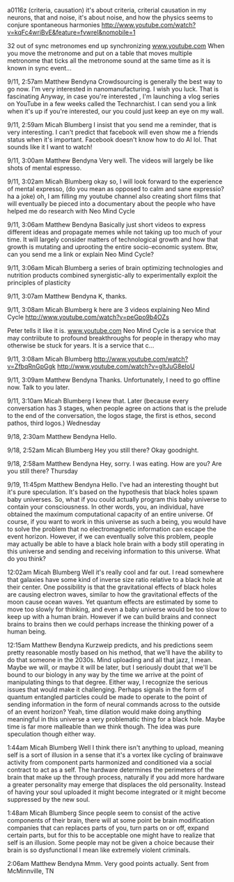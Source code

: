 a0116z
(criteria, causation)
it's about criteria, criterial causation in my neurons, that and noise, it's about noise, and how the physics seems to conjure spontaneous harmonies http://www.youtube.com/watch?v=kqFc4wriBvE&feature=fvwrel&nomobile=1

32 out of sync metronomes end up synchronizing
www.youtube.com
When you move the metronome and put on a table that moves multiple metronome that ticks all the metronome sound at the same time as it is known in sync event...

9/11, 2:57am
Matthew Bendyna
Crowdsourcing is generally the best way to go now. I'm very interested in nanomanufacturing. I wish you luck. 
That is fascinating
Anyway, in case you're interested , I'm launching a vlog series on YouTube in a few weeks called the Technarchist. I can send you a link when it's up if you're interested, our you could just keep an eye on my wall.

9/11, 2:59am
Micah Blumberg
I insist that you send me a reminder, that is very interesting. I can't predict that facebook will even show me a friends status when it's important. Facebook doesn't know how to do AI lol. That sounds like it
I want to watch!

9/11, 3:00am
Matthew Bendyna
Very well. 
The videos will largely be like shots of mental espresso.

9/11, 3:02am
Micah Blumberg
okay so, I will look forward to the experience of mental expresso, (do you mean as opposed to calm and sane expressio? ha a joke)
oh, I am filling my youtube channel also
creating short films that will eventually be pieced into a documentary about the people who have helped me do research with Neo Mind Cycle

9/11, 3:06am
Matthew Bendyna
Basically just short videos to express different ideas and propagate memes while not taking up too much of your time. It will largely consider matters of technological growth and how that growth is mutating and uprooting the entire socio-economic system.
Btw, can you send me a link or explain Neo Mind Cycle?

9/11, 3:06am
Micah Blumberg
a series of brain optimizing technologies and nutrition products combined synergistic-ally to experimentally exploit the principles of plasticity

9/11, 3:07am
Matthew Bendyna
K, thanks.

9/11, 3:08am
Micah Blumberg
k here are 3 videos explaining Neo Mind Cycle
http://www.youtube.com/watch?v=peGpo9b4OZs

Peter tells it like it is.
www.youtube.com
Neo Mind Cycle is a service that may contriibute to profound breakthroughs for people in therapy who may otherwise be stuck for years. It is a service that c...

9/11, 3:08am
Micah Blumberg
http://www.youtube.com/watch?v=ZfbqRnGpGgk
http://www.youtube.com/watch?v=gltJuG8eIoU

9/11, 3:09am
Matthew Bendyna
Thanks. Unfortunately, I need to go offline now. Talk to you later.

9/11, 3:10am
Micah Blumberg
I knew that. Later
(because every conversation has 3 stages, when people agree on actions that is the prelude to the end of the conversation, the logos stage, the first is ethos, second pathos, third logos.)
Wednesday

9/18, 2:30am
Matthew Bendyna
Hello.

9/18, 2:52am
Micah Blumberg
Hey you still there?
Okay goodnight.

9/18, 2:58am
Matthew Bendyna
Hey, sorry. I was eating. How are you?
Are you still there?
Thursday

9/19, 11:45pm
Matthew Bendyna
Hello. I've had an interesting thought but it's pure speculation. It's based on the hypothesis that black holes spawn baby universes. So, what if you could actually program this baby universe to contain your consciousness. In other words, you, an individual, have obtained the maximum computational capacity of an entire universe. Of course, if you want to work in this universe as such a being, you would have to solve the problem that no electromagnetic information can escape the event horizon. However, if we can eventually solve this problem, people may actually be able to have a black hole brain with a body still operating in this universe and sending and receiving information to this universe. What do you think?

12:02am
Micah Blumberg
Well it's really cool and far out. I read somewhere that galaxies have some kind of inverse size ratio relative to a black hole at their center. One possibility is that the gravitational effects of black holes are causing electron waves, similar to how the gravitational effects of the moon cause ocean waves. Yet quantum effects are estimated by some to move too slowly for thinking, and even a baby universe would be too slow to keep up with a human brain. However if we can build brains and connect brains to brains then we could perhaps increase the thinking power of a human being.

12:15am
Matthew Bendyna
Kurzweip predicts, and his predictions seem pretty reasonable mostly based on his method, that we'll have the ability to do that someone in the 2030s. Mind uploading and all that jazz, I mean. Maybe we will, or maybe it will be later, but I seriously doubt that we'll be bound to our biology in any way by the time we arrive at the point of manipulating things to that degree. Either way, I recognize the serious issues that would make it challenging. Perhaps signals in the form of quantum entangled particles could be made to operate to the point of sending information in the form of neural commands across to the outside of an event horizon? Yeah, time dilation would make doing anything meaningful in this universe a very problematic thing for a black hole. Maybe time is far more malleable than we think though. The idea was pure speculation though either way.

1:44am
Micah Blumberg
Well I think there isn't anything to upload, meaning self is a sort of illusion in a sense that it's a vortex like cycling of brainwave activity from component parts harmonized and conditioned via a social contract to act as a self.
The hardware determines the perimeters of the brain that make up the through process, naturally if you add more hardware a greater personality may emerge that displaces the old personality.
Instead of having your soul uploaded it might become integrated or it might become suppressed by the new soul.

1:48am
Micah Blumberg
Since people seem to consist of the active components of their brain, there will at some point be brain modification companies that can replaces parts of you, turn parts on or off, expand certain parts, but for this to be acceptable one might have to realize that self is an illusion. Some people may not be given a choice because their brain is so dysfunctional I mean like extremely violent criminals.

2:06am
Matthew Bendyna
Mmm. Very good points actually.
Sent from McMinnville, TN
